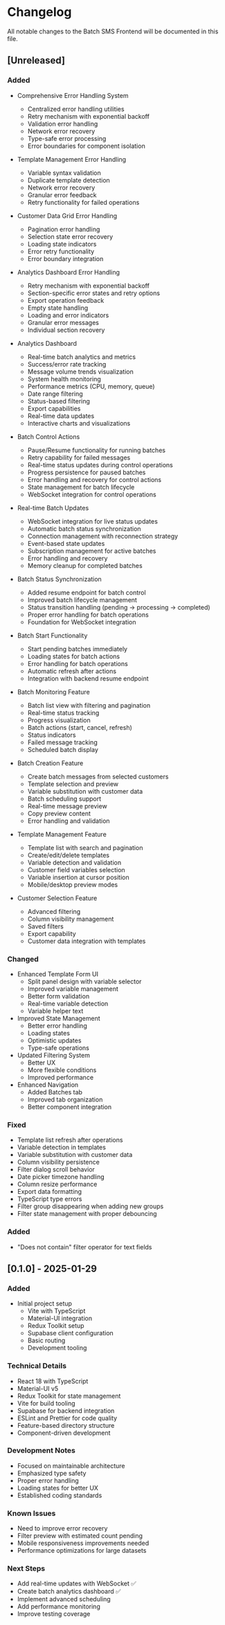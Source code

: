 # Changelog

All notable changes to the Batch SMS Frontend will be documented in this file.

## [Unreleased]

### Added
- Comprehensive Error Handling System
  * Centralized error handling utilities
  * Retry mechanism with exponential backoff
  * Validation error handling
  * Network error recovery
  * Type-safe error processing
  * Error boundaries for component isolation

- Template Management Error Handling
  * Variable syntax validation
  * Duplicate template detection
  * Network error recovery
  * Granular error feedback
  * Retry functionality for failed operations

- Customer Data Grid Error Handling
  * Pagination error handling
  * Selection state error recovery
  * Loading state indicators
  * Error retry functionality
  * Error boundary integration

- Analytics Dashboard Error Handling
  * Retry mechanism with exponential backoff
  * Section-specific error states and retry options
  * Export operation feedback
  * Empty state handling
  * Loading and error indicators
  * Granular error messages
  * Individual section recovery

- Analytics Dashboard
  * Real-time batch analytics and metrics
  * Success/error rate tracking
  * Message volume trends visualization
  * System health monitoring
  * Performance metrics (CPU, memory, queue)
  * Date range filtering
  * Status-based filtering
  * Export capabilities
  * Real-time data updates
  * Interactive charts and visualizations

- Batch Control Actions
  * Pause/Resume functionality for running batches
  * Retry capability for failed messages
  * Real-time status updates during control operations
  * Progress persistence for paused batches
  * Error handling and recovery for control actions
  * State management for batch lifecycle
  * WebSocket integration for control operations

- Real-time Batch Updates
  * WebSocket integration for live status updates
  * Automatic batch status synchronization
  * Connection management with reconnection strategy
  * Event-based state updates
  * Subscription management for active batches
  * Error handling and recovery
  * Memory cleanup for completed batches

- Batch Status Synchronization
  * Added resume endpoint for batch control
  * Improved batch lifecycle management
  * Status transition handling (pending -> processing -> completed)
  * Proper error handling for batch operations
  * Foundation for WebSocket integration

- Batch Start Functionality
  * Start pending batches immediately
  * Loading states for batch actions
  * Error handling for batch operations
  * Automatic refresh after actions
  * Integration with backend resume endpoint
- Batch Monitoring Feature
  * Batch list view with filtering and pagination
  * Real-time status tracking
  * Progress visualization
  * Batch actions (start, cancel, refresh)
  * Status indicators
  * Failed message tracking
  * Scheduled batch display
- Batch Creation Feature
  * Create batch messages from selected customers
  * Template selection and preview
  * Variable substitution with customer data
  * Batch scheduling support
  * Real-time message preview
  * Copy preview content
  * Error handling and validation
- Template Management Feature
  * Template list with search and pagination
  * Create/edit/delete templates
  * Variable detection and validation
  * Customer field variables selection
  * Variable insertion at cursor position
  * Mobile/desktop preview modes
- Customer Selection Feature
  * Advanced filtering
  * Column visibility management
  * Saved filters
  * Export capability
  * Customer data integration with templates

### Changed
- Enhanced Template Form UI
  * Split panel design with variable selector
  * Improved variable management
  * Better form validation
  * Real-time variable detection
  * Variable helper text
- Improved State Management
  * Better error handling
  * Loading states
  * Optimistic updates
  * Type-safe operations
- Updated Filtering System
  * Better UX
  * More flexible conditions
  * Improved performance
- Enhanced Navigation
  * Added Batches tab
  * Improved tab organization
  * Better component integration

### Fixed
- Template list refresh after operations
- Variable detection in templates
- Variable substitution with customer data
- Column visibility persistence
- Filter dialog scroll behavior
- Date picker timezone handling
- Column resize performance
- Export data formatting
- TypeScript type errors
- Filter group disappearing when adding new groups
- Filter state management with proper debouncing

### Added
- "Does not contain" filter operator for text fields

## [0.1.0] - 2025-01-29

### Added
- Initial project setup
  * Vite with TypeScript
  * Material-UI integration
  * Redux Toolkit setup
  * Supabase client configuration
  * Basic routing
  * Development tooling

### Technical Details
- React 18 with TypeScript
- Material-UI v5
- Redux Toolkit for state management
- Vite for build tooling
- Supabase for backend integration
- ESLint and Prettier for code quality
- Feature-based directory structure
- Component-driven development

### Development Notes
- Focused on maintainable architecture
- Emphasized type safety
- Proper error handling
- Loading states for better UX
- Established coding standards

### Known Issues
- Need to improve error recovery
- Filter preview with estimated count pending
- Mobile responsiveness improvements needed
- Performance optimizations for large datasets

### Next Steps
- Add real-time updates with WebSocket ✅
- Create batch analytics dashboard ✅
- Implement advanced scheduling
- Add performance monitoring
- Improve testing coverage
